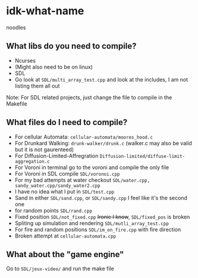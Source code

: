 # idk-what-name
noodles

## What libs do you need to compile?
- Ncurses
- (Might also need to be on linux)
- SDL
- Go look at `SDL/multi_array_test.cpp` and look at the includes, I am not listing them all out

Note: For SDL related projects, just change the file to compile in the Makefile
## What files do I need to compile?
- For cellular Automata: `cellular-automata/moores_hood.c`
- For Drunkard Walking: `drunk-walker/drunk.c` (walker.c may also be valid but it is not gaurenteed)
- For Diffusion-Limited-Affregration `Diffusion-limited/diffuse-limit-aggregation.c` 
- For Voroni in terminal go to the voroni and compile the only file
- For Voroni in SDL compile `SDL/voronoi.cpp`
- For my bad attempts at water checkout `SDL/water.cpp, sandy_water.cpp/sandy_water2.cpp`
- I have no idea what I put in `SDL/test.cpp`
- Sand in either `SDL/sand.cpp`, or `SDL/sandy.cpp` I feel like it's the second one
- for random points `SDL/rand.cpp`
- Fixed position `SDL/not_fixed.cpp` ~~Ironic I know~~, `SDL/fixed_pos` is broken
- Spliting up simulation and rendering `SDL/mutli_array_test.cpp` 
- For fire and random positions `SDL/im_on_fire.cpp` with fire direction
- Broken attempt at `cellular-automata.cpp`

## What about the "game engine"
Go to `SDL/jeux-video/` and run the make file
